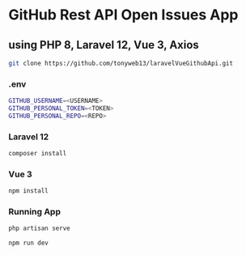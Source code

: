 
# GitHub Rest API Open Issues App
## using PHP 8, Laravel 12, Vue 3, Axios

```bash
git clone https://github.com/tonyweb13/laravelVueGithubApi.git
```

### .env
```bash
GITHUB_USERNAME=<USERNAME>
GITHUB_PERSONAL_TOKEN=<TOKEN>
GITHUB_PERSONAL_REPO=<REPO>
```

### Laravel 12

```bash
composer install
```

### Vue 3
```bash
npm install
```

### Running App
```bash
php artisan serve
```

```bash
npm run dev
```
